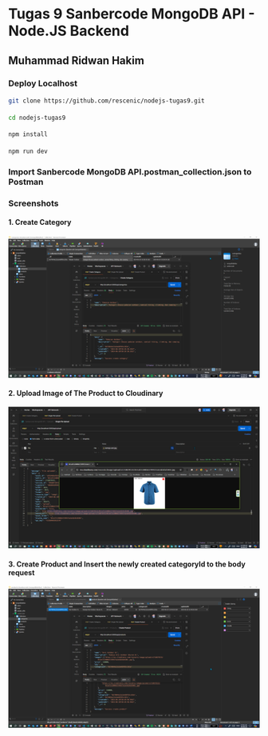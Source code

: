 # Tugas 9 Sanbercode MongoDB API - Node.JS Backend

## Muhammad Ridwan Hakim

### Deploy Localhost

```bash
git clone https://github.com/rescenic/nodejs-tugas9.git

cd nodejs-tugas9

npm install

npm run dev
```

### Import Sanbercode MongoDB API.postman_collection.json to Postman

### Screenshots

#### 1. Create Category

![npm run dev](docs/nodejs-tugas-9-1.png)

#### 2. Upload Image of The Product to Cloudinary

![npm run dev](docs/nodejs-tugas-9-2.png)

#### 3. Create Product and Insert the newly created categoryId to the body request

![npm run dev](docs/nodejs-tugas-9-3.png)
